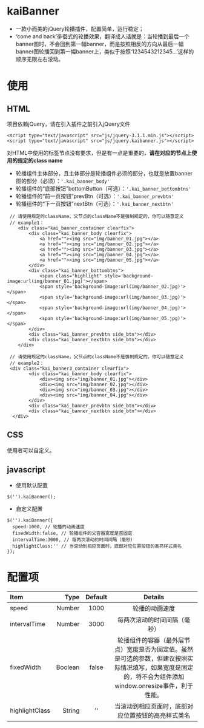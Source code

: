 # kaiBanner
- 一款小而美的jQuery轮播插件，配置简单，运行稳定；
- ‘come and back’徘徊式的轮播效果，翻译成人话就是：当轮播到最后一个banner图时，不会回到第一幅banner，而是按照相反的方向从最后一幅banner图轮播回到第一幅banner上，类似于按照‘1234543212345...’这样的顺序无限左右滚动。
# 使用
## HTML
项目依赖jQuery，请在引入插件之前引入jQuery文件
```
<script type="text/javascript" src="js/jquery-3.1.1.min.js"></script>
<script type="text/javascript" src="js/jquery.kaibanner.js"></script>
```
对HTML中使用的标签节点没有要求，但是有一点是重要的，**请在对应的节点上使用的规定的class name**
- 轮播组件主体部分，且主体部分是轮播组件必须的部分，也就是放置banner图的部分（必须）：`'.kai_banner_body'`
- 轮播组件的“底部按钮”bottomButton（可选）：`'.kai_banner_bottombtns'`
- 轮播组件的“前一页按钮”prevBtn（可选）：`'.kai_banner_prevbtn'`
- 轮播组件的“下一页按钮”nextBtn（可选）：`'.kai_banner_nextbtn'`

```
 // 请使用规定的className，父节点的className不是强制规定的，你可以随意定义
 // example1：
	<div class="kai_banner_container clearfix">
		<div class="kai_banner_body clearfix">
			<a href=""><img src="img/banner_01.jpg"></a>
			<a href=""><img src="img/banner_02.jpg"></a>
			<a href=""><img src="img/banner_03.jpg"></a>
			<a href=""><img src="img/banner_04.jpg"></a>
			<a href=""><img src="img/banner_05.jpg"></a>
		</div>
		<div class="kai_banner_bottombtns">
			<span class="highlight" style='background-image:url(img/banner_01.jpg)'></span>
			<span style='background-image:url(img/banner_02.jpg)'></span>
			<span style='background-image:url(img/banner_03.jpg)'></span>
			<span style='background-image:url(img/banner_04.jpg)'></span>
			<span style='background-image:url(img/banner_05.jpg)'></span>
		</div>
		<div class="kai_banner_prevbtn side_btn"></div>
		<div class="kai_banner_nextbtn side_btn"></div>
	</div>
```
```
 // 请使用规定的className，父节点的className不是强制规定的，你可以随意定义
 // example2：
 <div class="kai_banner3_container clearfix">
		<div class="kai_banner_body clearfix">
			<div><img src="img/banner_01.jpg"></div>
			<div><img src="img/banner_02.jpg"></div>
			<div><img src="img/banner_03.jpg"></div>
			<div><img src="img/banner_04.jpg"></div>
		</div>
		<div class="kai_banner_prevbtn side_btn"></div>
		<div class="kai_banner_nextbtn side_btn"></div>
  </div>
```
## CSS
使用者可以自定义。
## javascript
- 使用默认配置
```
$('').kaiBanner();
```
- 自定义配置
```
$('').kaiBanner({
  speed:1000, // 轮播的动画速度
  fixedWidth:false, // 轮播组件的父容器宽度是否固定
  intervalTime:3000, // 每两次滚动的时间间隔（毫秒）
  highlightClass:'' // 当滚动到相应页面时，底部对应位置按钮的高亮样式类名
});
```

# 配置项
| Item      | Type | Default  | Details|
| :-------- | --------:| :--: |:--: |
|speed|Number|1000| 轮播的动画速度
|intervalTime |Number|3000 |每两次滚动的时间间隔（毫秒）
|fixedWidth|Boolean|false|轮播组件的容器（最外层节点）宽度是否为固定值。虽然是可选的参数，但建议按照实际情况填写，如果宽度是固定的，将不会为组件添加window.onresize事件，利于性能。
|highlightClass|String|''| 当滚动到相应页面时，底部对应位置按钮的高亮样式类名

